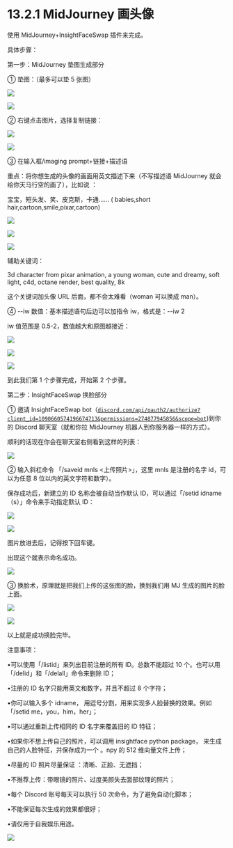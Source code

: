 # 13.2.1 MidJourney 画头像

使用 MidJourney+InsightFaceSwap 插件来完成。

具体步骤：

第一步：MidJourney 垫图生成部分

① 垫图：（最多可以垫 5 张图）

![](img/aa9e6bead18d7d188fa13e7a82e12d4c.png)

![](img/1a39fe870b5346c24f4fb1833a0140ab.png)

② 右键点击图片，选择复制链接：

![](img/7524f7aa1f27ec40b21402832e658683.png)

![](img/c7fbaf3b62e19259a047fc91693b2369.png)

③ 在输入框/imaging prompt+链接+描述语

重点：将你想生成的头像的画面用英文描述下来（不写描述语 MidJourney 就会给你天马行空的画了），比如说 ：

宝宝，短头发、笑、皮克斯，卡通...... ( babies,short hair,cartoon,smile,pixar,cartoon)

![](img/f16430fd754507a893a2ad3690b58d6a.png)

![](img/7b13984f37892b6e004fa43010d79f2c.png)

![](img/c36ef808b25627adbd65af2e8200f55f.png)

辅助关键词：

3d character from pixar animation, a young woman, cute and dreamy, soft light, c4d, octane render, best quality, 8k

这个关键词加头像 URL 后面，都不会太难看（woman 可以换成 man）。

④ --iw 数值：基本描述语句后边可以加指令 iw，格式是：--iw 2

iw 值范围是 0.5-2，数值越大和原图越接近：

![](img/1161128270cc184b011d0521100b6c75.png)

![](img/1ba8051cc03d0b02db5ff19078eaafb5.png)

![](img/982064917643c1882a851bea53a26f02.png)

到此我们第 1 个步骤完成，开始第 2 个步骤。

第二步：InsightFaceSwap 换脸部分

① 邀请 InsightFaceSwap bot（[`discord.com/api/oauth2/authorize?client_id=1090660574196674713&permissions=274877945856&scope=bot`](https://link.zhihu.com/?target=https%3A//discord.com/api/oauth2/authorize%3Fclient_id%3D1090660574196674713%26permissions%3D274877945856%26scope%3Dbot))到你的 Discord 聊天室（就和你拉 MidJourney 机器人到你服务器一样的方式）。

顺利的话现在你会在聊天室右侧看到这样的列表：

![](img/d7ae4c91fda3b8ae1fbd55bb92659283.png)

② 输入斜杠命令 「/saveid mnls <上传照片>」，这里 mnls 是注册的名字 id，可以为任意 8 位以内的英文字符和数字）。

保存成功后，新建立的 ID 名称会被自动当作默认 ID，可以通过「/setid idname（s）」命令来手动指定默认 ID：

![](img/4d4f5376a8f38219e3382f30d66b902d.png)

![](img/9bc4f2fd9b5415200befa12504ec29f2.png)

图片放进去后，记得按下回车键。

出现这个就表示命名成功。

![](img/56dfb0534248e05f49c76f434b47bcca.png)

③ 换脸术，原理就是把我们上传的这张图的脸，换到我们用 MJ 生成的图片的脸上面。

![](img/653d13aacfc8b0691b201af9080e5a8f.png)

![](img/58f4ef7e7de7ded7783ba23f2c77d49b.png)

以上就是成功换脸完毕。

注意事项：

•可以使用「/listid」来列出目前注册的所有 ID。总数不能超过 10 个。也可以用「/delid」和「/delall」命令来删除 ID；

•注册的 ID 名字只能用英文和数字，并且不超过 8 个字符；

•你可以输入多个 idname， 用逗号分割，用来实现多人脸替换的效果。例如「/setid me，you，him，her」；

•可以通过重新上传相同的 ID 名字来覆盖旧的 ID 特征；

•如果你不想上传自己的照片，可以调用 insightface python package， 来生成自己的人脸特征，并保存成为一个 。npy 的 512 维向量文件上传；

•尽量的 ID 照片尽量保证 ：清晰、正脸、无遮挡；

•不推荐上传：带眼镜的照片、过度美颜失去面部纹理的照片；

•每个 Discord 账号每天可以执行 50 次命令，为了避免自动化脚本；

•不能保证每次生成的效果都很好；

•请仅用于自我娱乐用途。

![](img/e12d1c8b9f4ffdf6c4edf913cceed533.png)